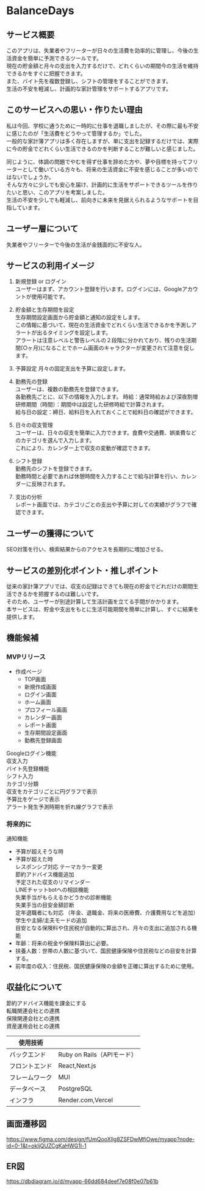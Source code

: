 # BalanceDays
## サービス概要
このアプリは、失業者やフリーターが日々の生活費を効率的に管理し、今後の生活資金を簡単に予測できるツールです。  
現在の貯金額と月々の支出を入力するだけで、どれくらいの期間今の生活を維持できるかをすぐに把握できます。  
また、バイト先を複数登録し、シフトの管理をすることができます。  
生活の不安を軽減し、計画的な家計管理をサポートするアプリです。  

## このサービスへの思い・作りたい理由  
私は今回、学校に通うために一時的に仕事を退職しましたが、その際に最も不安に感じたのが「生活費をどうやって管理するか」でした。  
一般的な家計簿アプリは多く存在しますが、単に支出を記録するだけでは、実際に今の貯金でどれくらい生活できるのかを判断することが難しいと感じました。  

同じように、体調の問題でやむを得ず仕事を辞めた方や、夢や目標を持ってフリーターとして働いている方々も、将来の生活資金に不安を感じることが多いのではないでしょうか。  
そんな方々に少しでも安心を届け、計画的に生活をサポートできるツールを作りたいと思い、このアプリを考案しました。  
生活の不安を少しでも軽減し、前向きに未来を見据えられるようなサポートを目指しています。  

## ユーザー層について
失業者やフリーターで今後の生活が金銭面的に不安な人。   

## サービスの利用イメージ
1. 新規登録 or ログイン  
  ユーザーはまず、アカウント登録を行います。ログインには、Googleアカウントが使用可能です。    

2. 貯金額と生存期間を設定  
  生存期間設定画面から貯金額と通知の設定をします。  
  この情報に基づいて、現在の生活資金でどれくらい生活できるかを予測しアラートが出るタイミングを設定します。  
  アラートは注意レベルと警告レベルの２段階に分かれており、残りの生活期間(○ヶ月)になることでホーム画面のキャラクターが変更されて注意を促します。

3. 予算設定
  月々の固定支出を予算に設定します。    

4. 勤務先の登録  
  ユーザーは、複数の勤務先を登録できます。  
  各勤務先ごとに、以下の情報を入力します。
  時給：通常時給および深夜割増  
  研修期間（時間）：期間中は設定した研修時給で計算されます。  
  給与日の設定：締日、給料日を入れておくことで給料日の確認ができます。    

5. 日々の収支管理  
  ユーザーは、日々の収支を簡単に入力できます。食費や交通費、娯楽費などのカテゴリを選んで入力します。  
  これにより、カレンダー上で収支の変動が確認できます。 

6. シフト登録  
  勤務先のシフトを登録できます。  
  勤務時間と必要であれば休憩時間を入力することで給与計算を行い、カレンダーに反映されます。  

7. 支出の分析  
  レポート画面では、カテゴリごとの支出や予算に対しての実績がグラフで確認できます。  

## ユーザーの獲得について
SEO対策を行い、検索結果からのアクセスを長期的に増加させる。  

## サービスの差別化ポイント・推しポイント
従来の家計簿アプリでは、収支の記録はできても現在の貯金でどれだけの期間生活できるかを把握するのは難しいです。  
そのため、ユーザーが別途計算して生活計画を立てる手間がかかります。  
本サービスは、貯金や支出をもとに生活可能期間を簡単に計算し、すぐに結果を提供します。  

## 機能候補
### MVPリリース
- 作成ページ
  - TOP画面
  - 新規作成画面
  - ログイン画面
  - ホーム画面
  - プロフィール画面
  - カレンダー画面
  - レポート画面
  - 生存期間設定画面
  - 勤務先登録画面

Googleログイン機能  
収支入力  
バイト先登録機能  
シフト入力  
カテゴリ分類  
収支をカテゴリごとに円グラフで表示  
予算比をゲージで表示  
アラート発生予測時期を折れ線グラフで表示  

### 将来的に
通知機能  
  - 予算が超えそうな時  
  - 予算が超えた時  
レスポンシブ対応 
テーマカラー変更  
節約アドバイス機能追加  
予定された収支のリマインダー  
LINEチャットbotへの相談機能  
失業手当がもらえるかどうかの診断機能  
失業手当の目安金額診断  
定年退職者にも対応
（年金、退職金、将来の医療費、介護費用などを追加）
学生や主婦/主夫モードの追加  
目安となる保険料や住民税が自動的に算出され、月々の支出に追加される機能  
  - 年齢：将来の税金や保険料算出に必要。  
  - 扶養人数：世帯の人数に基づいて、国民健康保険や住民税などの目安を計算する。  
  - 前年度の収入：住民税、国民健康保険の金額を正確に算出するために使用。  

## 収益化について
節約アドバイス機能を課金にする  
転職関連会社との連携  
保険関連会社との連携  
資産運用会社との連携  

| 使用技術  |   |
| ------------- | ------------- |
| バックエンド   | Ruby on Rails（APIモード） |
| フロントエンド   |  React,Next.js |
| フレームワーク  | MUI |
| データベース  | PostgreSQL |
| インフラ  | Render.com,Vercel |

## 画面遷移図
https://www.figma.com/design/fUmQooXllg8ZSFDwMfiOwe/myapp?node-id=0-1&t=okIjQUZCgKaHWG1l-1


## ER図
https://dbdiagram.io/d/myapp-66dd684deef7e08f0e07b61b
